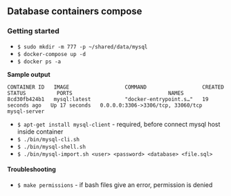 ## Database containers compose

### Getting started

- `$ sudo mkdir -m 777 -p ~/shared/data/mysql`
- `$ docker-compose up -d`
- `$ docker ps -a`

**Sample output**

```shell
CONTAINER ID   IMAGE                  COMMAND                  CREATED          STATUS          PORTS                               NAMES
8cd30fb424b1   mysql:latest           "docker-entrypoint.s…"   19 seconds ago   Up 17 seconds   0.0.0.0:3306->3306/tcp, 33060/tcp   mysql-server
```

- `$ apt-get install mysql-client` - required, before connect mysql host inside container
- `$ ./bin/mysql-cli.sh`
- `$ ./bin/mysql-shell.sh`
- `$ ./bin/mysql-import.sh <user> <password> <database> <file.sql>`

#### Troubleshooting

- `$ make permissions` - if bash files give an error, permission is denied